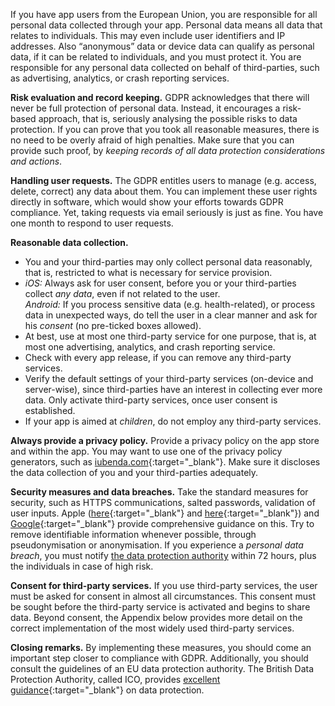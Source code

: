 If you have app users from the European Union, you are responsible for
all personal data collected through your app. Personal data means all
data that relates to individuals. This may even include user identifiers
and IP addresses. Also “anonymous” data or device data can qualify as
personal data, if it can be related to individuals, and you must protect
it. You are responsible for any personal data collected on behalf of
third-parties, such as advertising, analytics, or crash reporting
services.

**Risk evaluation and record keeping.**
GDPR acknowledges that there
will never be full protection of personal data. Instead, it encourages a
risk-based approach, that is, seriously analysing the possible risks to
data protection. If you can prove that you took all reasonable measures,
there is no need to be overly afraid of high penalties. Make sure that
you can provide such proof, by *keeping records of all data protection
considerations and actions*.

**Handling user requests.**
The GDPR entitles users to manage (e.g.
access, delete, correct) any data about them. You can implement these
user rights directly in software, which would show your efforts towards
GDPR compliance. Yet, taking requests via email seriously is just as
fine. You have one month to respond to user requests.

**Reasonable data collection.**
-   You and your third-parties may only collect personal data
    reasonably, that is, restricted to what is necessary for service
    provision.
-   *iOS:* Always ask for user consent, before you or your third-parties
    collect *any data*, even if not related to the user.<br>
    *Android:* If you process sensitive data (e.g. health-related), or
    process data in unexpected ways, do tell the user in a clear manner
    and ask for his *consent* (no pre-ticked boxes allowed).
-   At best, use at most one third-party service for one purpose, that
    is, at most one advertising, analytics, and crash reporting service.
-   Check with every app release, if you can remove any third-party
    services.
-   Verify the default settings of your third-party services (on-device
    and server-wise), since third-parties have an interest in collecting
    ever more data. Only activate third-party services, once user
    consent is established.
-   If your app is aimed at *children*, do not employ any third-party
    services.

**Always provide a privacy policy.** Provide a privacy policy on the app
store and within the app. You may want to use one of the privacy policy
generators, such as [iubenda.com](iubenda.com){:target="_blank"}.
Make sure it discloses
the data collection of you and your third-parties adequately.

**Security measures and data breaches.** Take the standard measures for
security, such as HTTPS communications, salted passwords, validation of
user inputs. Apple ([here](https://developer.apple.com/documentation/security){:target="_blank"} and [here](https://developer.apple.com/library/archive/documentation/Security/Conceptual/SecureCodingGuide){:target="_blank"}) and [Google](https://developer.android.com/training/articles/security-tips){:target="_blank"} provide comprehensive guidance
on this. Try to remove identifiable information whenever possible,
through pseudonymisation or anonymisation. If you experience a *personal
data breach*, you must notify [the data protection authority](https://edpb.europa.eu/about-edpb/board/members)
within 72 hours, plus the individuals in case of high risk.

**Consent for third-party services.** If you use third-party services,
the user must be asked for consent in almost all circumstances. This
consent must be sought before the third-party service is activated and
begins to share data. Beyond consent,
the Appendix below provides more detail on
the correct implementation of the most widely used third-party services.

**Closing remarks.** By implementing these measures, you should come an
important step closer to compliance with GDPR. Additionally, you should
consult the guidelines of an EU data protection authority. The British
Data Protection Authority, called ICO, provides [excellent guidance](https://ico.org.uk/for-organisations/){:target="_blank"}
on data protection.


